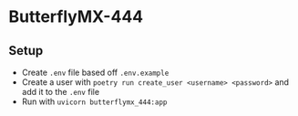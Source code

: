 # ButterflyMX-444

## Setup
- Create `.env` file based off `.env.example`
- Create a user with `poetry run create_user <username> <password>` and add it to the `.env` file 
- Run with `uvicorn butterflymx_444:app`
